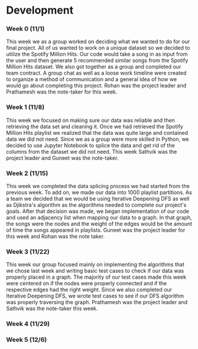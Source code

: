 # Development

### Week 0 (11/1)
This week we as a group worked on deciding what we wanted to do for our final project. All of us wanted to work on a unique dataset so we decided to utilize the Spotify Million Hits. Our code would take a song in as input from the user and then generate 5 recommended similar songs from the Spotify Million Hits dataset. We also got together as a group and completed our team contract. A group chat as well as a loose work timeline were created to organize a method of communication and a general idea of how we would go about completing this project. Rohan was the project leader and Prathamesh was the note-taker for this week.
### Week 1 (11/8)
This week we focused on making sure our data was reliable and then retrieving the data set and cleaning it. Once we had retrieved the Spotify Million Hits playlist we realized that the data was quite large and contained data we did not need. Since we as a group were more skilled in Python, we decided to use Jupyter Notebook to splice the data and get rid of the columns from the dataset we did not need. This week Sathvik was the project leader and Guneet was the note-taker. 
### Week 2 (11/15)
This week we completed the data splicing process we had started from the previous week. To add on, we made our data into 1000 playlist partitions. As a team we decided that we would be using Iterative Deepening DFS as well as Djikstra's algorithm as the algorithms needed to complete our project's goals. After that decision was made, we began implementation of our code and used an adjacency list when mapping our data to a graph. In that graph, the songs were the nodes and the weight of the edges would be the amount of time the songs appeared in playlists. Guneet was the project leader for this week and Rohan was the note taker. 

### Week 3 (11/22)
This week our group focused mainly on implementing the algorithms that we chose last week and writing basic test cases to check if our data was properly placed in a graph. The majority of our test cases made this week were centered on if the nodes were properly connected and if the respective edges had the right weight. Since we also completed our Iterative Deepening DFS, we wrote test cases to see if our DFS algorithm was properly traversing the graph. Prathamesh was the project leader and Sathvik was the note-taker this week. 

### Week 4 (11/29)


### Week 5 (12/6)

